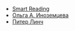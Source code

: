 * [Smart Reading](Smart%20Reading)
* [Ольга А. Иноземцева](Ольга%20А.%20Иноземцева)
* [Питер Линч](Питер%20Линч)